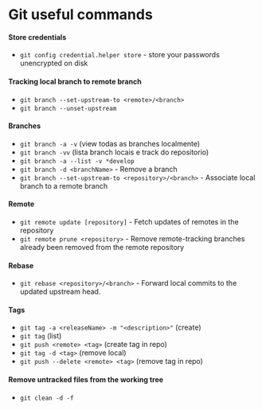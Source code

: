 # Git useful commands

#### Store credentials
* `git config credential.helper store` - store your passwords unencrypted on disk

#### Tracking local branch to remote branch
* `git branch --set-upstream-to <remote>/<branch>`
* `git branch --unset-upstream`

#### Branches
* `git branch -a -v` (view todas as branches localmente)
* `git branch -vv` (lista branch locais e track do repositorio)
* `git branch -a --list -v *develop`
* `git branch -d <branchName>` - Remove a branch
* `git branch --set-upstream-to <repository>/<branch>` - Associate local branch to a remote branch

#### Remote
* `git remote update [repository]` - Fetch updates of remotes in the repository
* `git remote prune <repository>` - Remove remote-tracking branches already been removed from the remote repository


#### Rebase
* `git rebase <repository>/<branch>` - Forward local commits to the updated upstream head.


#### Tags
* `git tag -a <releaseName> -m "<description>"` (create)
* `git tag` (list)
* `git push <remote> <tag>` (create tag in repo)
* `git tag -d <tag>` (remove local)
* `git push --delete <remote> <tag>` (remove tag in repo)

#### Remove untracked files from the working tree
* `git clean -d -f`
